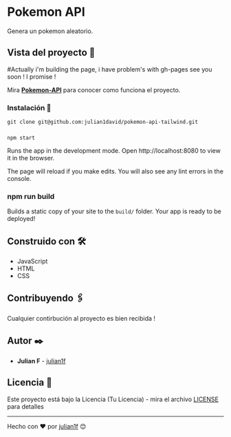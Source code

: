 # Pokemon API

Genera un pokemon aleatorio.

## Vista del proyecto 🚀

#Actually i'm building the page, i have problem's with gh-pages see you soon ! I promise ! 

Mira **[Pokemon-API](https://julian1david.github.io/pokemon-api-tailwind)** para conocer como funciona el proyecto.


### Instalación 🔧

```
git clone git@github.com:julian1david/pokemon-api-tailwind.git
```
### 
```
npm start
```

Runs the app in the development mode.
Open http://localhost:8080 to view it in the browser.

The page will reload if you make edits.
You will also see any lint errors in the console.

### npm run build

Builds a static copy of your site to the `build/` folder.
Your app is ready to be deployed!


## Construido con 🛠️

* JavaScript 
* HTML
* CSS

## Contribuyendo 🖇️

Cualquier contirbución al proyecto es bien recibida ! 

## Autor ✒️

* **Julian F**  - [julian1f](https://github.com/julian1david)


## Licencia 📄

Este proyecto está bajo la Licencia (Tu Licencia) - mira el archivo [LICENSE](LICENSE) para detalles

---
Hecho con ❤️ por [julian1f](https://github.com/julian1david) 😊
